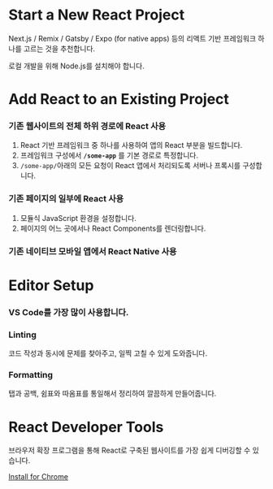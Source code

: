 # ****Start a New React Project****

Next.js / Remix / Gatsby / Expo (for native apps) 등의 리액트 기반 프레임워크 하나를 고르는 것을 추천합니다.

로컬 개발을 위해 Node.js를 설치해야 합니다.

# ****Add React to an Existing Project****

### 기존 웹사이트의 전체 하위 경로에 React 사용

1. React 기반 프레임워크 중 하나를 사용하여 앱의 React 부분을 빌드합니다.
2. 프레임워크 구성에서 **`/some-app`** 를 기본 경로로 특정합니다.
3. `/some-app/`아래의 모든 요청이 React 앱에서 처리되도록 서버나 프록시를 구성합니다.

### 기존 페이지의 일부에 React 사용

1. 모듈식 JavaScript 환경을 설정합니다.
2. 페이지의 어느 곳에서나 React Components를 렌더링합니다.

### 기존 네이티브 모바일 앱에서 React Native 사용

# ****Editor Setup****

### VS Code를 가장 많이 사용합니다.

### Linting

코드 작성과 동시에 문제를 찾아주고, 일찍 고칠 수 있게 도와줍니다.

### Formatting

탭과 공백, 쉼표와 따옴표를 통일해서 정리하여 깔끔하게 만들어줍니다.

# ****React Developer Tools****

브라우저 확장 프로그램을 통해 React로 구축된 웹사이트를 가장 쉽게 디버깅할 수 있습니다.

[Install for Chrome](https://chrome.google.com/webstore/detail/react-developer-tools/fmkadmapgofadopljbjfkapdkoienihi?hl=en)